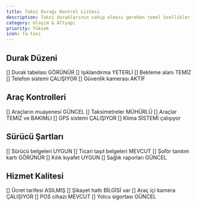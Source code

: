 ```yaml
---
title: Taksi Durağı Kontrol Listesi
description: Taksi duraklarının sahip olması gereken temel özellikler
category: Ulaşım & Altyapı
priority: Yüksek
icon: fa-taxi
---
```


## Durak Düzeni

[] Durak tabelası GÖRÜNÜR
[] Işıklandırma YETERLİ
[] Bekleme alanı TEMİZ
[] Telefon sistemi ÇALIŞIYOR
[] Güvenlik kamerası AKTİF

## Araç Kontrolleri

[] Araçların muayenesi GÜNCEL
[] Taksimetreler MÜHÜRLÜ
[] Araçlar TEMİZ ve BAKIMLI
[] GPS sistemi ÇALIŞIYOR
[] Klima SİSTEMİ çalışıyor

## Sürücü Şartları

[] Sürücü belgeleri UYGUN
[] Ticari taşıt belgeleri MEVCUT
[] Şoför tanıtım kartı GÖRÜNÜR
[] Kılık kıyafet UYGUN
[] Sağlık raporları GÜNCEL

## Hizmet Kalitesi

[] Ücret tarifesi ASILMIŞ
[] Şikayet hattı BİLGİSİ var
[] Araç içi kamera ÇALIŞIYOR
[] POS cihazı MEVCUT
[] Yolcu sigortası GÜNCEL
